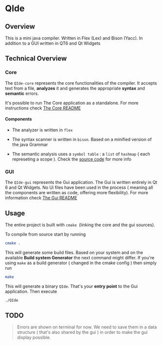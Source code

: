 # QIde

## Overview

This is a mini java compiler. Written in Flex (Lex) and Bison (Yacc). In addition to a GUI written in QT6 and Qt Widgets

## Technical Overview


### Core

The `QIde-core` represents the core functionalities of the compiler. It accepts text from a file, **analyzes** it and generates the appropriate **syntax** and **semantic** errors.

It's possible to run The Core application as a standalone. For more instructions check [The Core README](./QIde-core/README.md)

#### Components

- The analyzer is written in `flex`

- The syntax scanner is written in `bison`. Based on a minified version of the java Grammar

- The semantic analysis uses a `symbol table` : a `list` of `hashmap` ( each represeting a scope ). Check the [source code](./QIde-core) for more info

### GUI

The `QIde-gui` represents the Gui application. The Gui is written entirely in Qt 6 and Qt Widgets. No Ui files have been used in the process ( meaning all the components are written as code, offering more flexibility). For more information check [The Gui README](./QIde-gui/README.md)



## Usage 

The entire project is built with `cmake `(linking the core and the gui sources). 

To compile from source start by running 

```bash
cmake .
```

This will generate some build files. Based on your system and on the available **Build system Generator** the next command might differ. If you're using `make` as a build generator ( changed in the cmake config ) then simply run

```bash
make
```

This will generate a binary `QIde`. That's your **entry point** to the Gui application. Then execute

```bash
./QIde
```


## TODO

> Errors are shown on terminal for now. We need to save them in a data structure ( that's also shared by the gui ) in order to make the gui display possible.